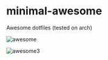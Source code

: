 # minimal-awesome
Awesome dotfiles (tested on arch)

![awesome](https://github.com/autonomuscoder/minimal-awesome/assets/112854891/1726813a-100e-4de0-8028-389b7f7e4abc)

![awesome3](https://github.com/autonomuscoder/minimal-awesome/assets/112854891/049719e9-ce5d-4b7b-bbb3-7c420d19d608)
